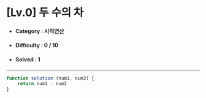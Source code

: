 # [Lv.0] 두 수의 차 
* #### Category : 사칙연산 
* #### Difficulty : 0 / 10  
* #### Solved : 1

<hr />

```js
function solution (num1, num2) {
	return num1 - num2 
}
```